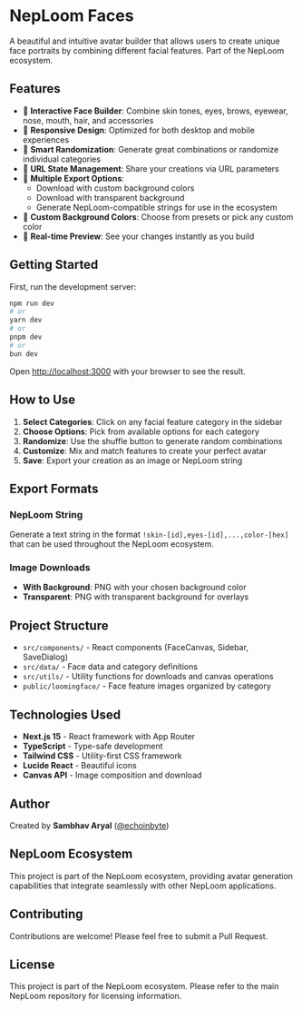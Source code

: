 # NepLoom Faces

A beautiful and intuitive avatar builder that allows users to create unique face portraits by combining different facial features. Part of the NepLoom ecosystem.

## Features

- 🎨 **Interactive Face Builder**: Combine skin tones, eyes, brows, eyewear, nose, mouth, hair, and accessories
- 📱 **Responsive Design**: Optimized for both desktop and mobile experiences
- 🎲 **Smart Randomization**: Generate great combinations or randomize individual categories
- 🔗 **URL State Management**: Share your creations via URL parameters
- 💾 **Multiple Export Options**:
  - Download with custom background colors
  - Download with transparent background
  - Generate NepLoom-compatible strings for use in the ecosystem
- 🌈 **Custom Background Colors**: Choose from presets or pick any custom color
- 📸 **Real-time Preview**: See your changes instantly as you build

## Getting Started

First, run the development server:

```bash
npm run dev
# or
yarn dev
# or
pnpm dev
# or
bun dev
```

Open [http://localhost:3000](http://localhost:3000) with your browser to see the result.

## How to Use

1. **Select Categories**: Click on any facial feature category in the sidebar
2. **Choose Options**: Pick from available options for each category
3. **Randomize**: Use the shuffle button to generate random combinations
4. **Customize**: Mix and match features to create your perfect avatar
5. **Save**: Export your creation as an image or NepLoom string

## Export Formats

### NepLoom String
Generate a text string in the format `!skin-[id],eyes-[id],...,color-[hex]` that can be used throughout the NepLoom ecosystem.

### Image Downloads
- **With Background**: PNG with your chosen background color
- **Transparent**: PNG with transparent background for overlays

## Project Structure

- `src/components/` - React components (FaceCanvas, Sidebar, SaveDialog)
- `src/data/` - Face data and category definitions
- `src/utils/` - Utility functions for downloads and canvas operations
- `public/loomingface/` - Face feature images organized by category

## Technologies Used

- **Next.js 15** - React framework with App Router
- **TypeScript** - Type-safe development
- **Tailwind CSS** - Utility-first CSS framework
- **Lucide React** - Beautiful icons
- **Canvas API** - Image composition and download

## Author

Created by **Sambhav Aryal** ([@echoinbyte](https://github.com/echoinbyte))

## NepLoom Ecosystem

This project is part of the NepLoom ecosystem, providing avatar generation capabilities that integrate seamlessly with other NepLoom applications.

## Contributing

Contributions are welcome! Please feel free to submit a Pull Request.

## License

This project is part of the NepLoom ecosystem. Please refer to the main NepLoom repository for licensing information.
